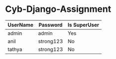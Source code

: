 # Cyb-Django-Assignment

| UserName | Password | Is SuperUser |
| --- | --- | --- | 
| admin | admin | Yes |
| anil | strong123 | No |
| tathya | strong123 | No |